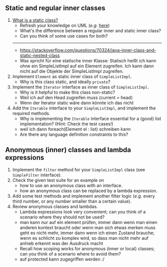 ## Static and regular inner classes

1. [What is a static class?](http://lmgtfy.com/?q=java+static+inner+class)
	- Refresh your knowledge on UML (_e.g._ [here](http://plantuml.com/class-diagram))
	- What's the difference between a regular inner and static inner class?
	- Can you think of some use cases for both?
    ------
    - https://stackoverflow.com/questions/70324/java-inner-class-and-static-nested-class
    - Was spricht für eine statische inner Klasse: Statisch heißt ich kann ohne ein SimpleListImpl auf ein Element zugreifen. Ich kann dann nicht auf die Objekte der SimpleListImpl zugreifen.
2. Implement `Element` as static inner class of `SimpleListImpl`.
	- Why is this class static, and ideally `private`?
3. Implement the `Iterator` interface as inner class of `SimpleListImpl`.
	- Why is it helpful to make this class non-static?
    - Weil ich auf den Head zugreifen muss (current = head)
    - Wenn der Iterator static wäre dann könnte ich das nicht
4. Add the `Iterable` interface to your `SimpleListImpl`, and implement the required methods.
	- Why is implementing the `Iterable` interface essential for a (good) list implementation? (Hint: Check the test cases!)
    - weil ich dann foreach(Element el : list) schreiben kann
	- Are there any language definition constraints to this?


## Anonymous (inner) classes and lambda expressions

1. Implement the `filter` method for your `SimpleListImpl` class (see `SimpleFilter` interface).
2. Check the given test suite for an example on 
	- how to use an anonymous class with an interface.
	- how an anonymous class can be replaced by a lambda expression.
3. Add some test methods and implement another filter logic (_e.g._ every third number, or any number smaller than a certain value).
5. Review anonymous classes and lambdas.
	- Lambda expressions look very convenient; can you think of a scenario where they should not be used?
    - man kann nur auf ein element prüfen, immer dann wenn man einen anderen kontext braucht oder wenn man sich etwas merken muss geht es nicht mehr, immer dann wenn ich einen Zustand brauche; wenn es schlicht zu komplex wird, so dass man nicht mehr auf anhieb erkennt was der Ausdruck macht
	- Recall how scoping works for anonymous (inner or local) classes; can you think of a scenario where to avoid them? 
    - auf protected kann zugegriffen werden :/

